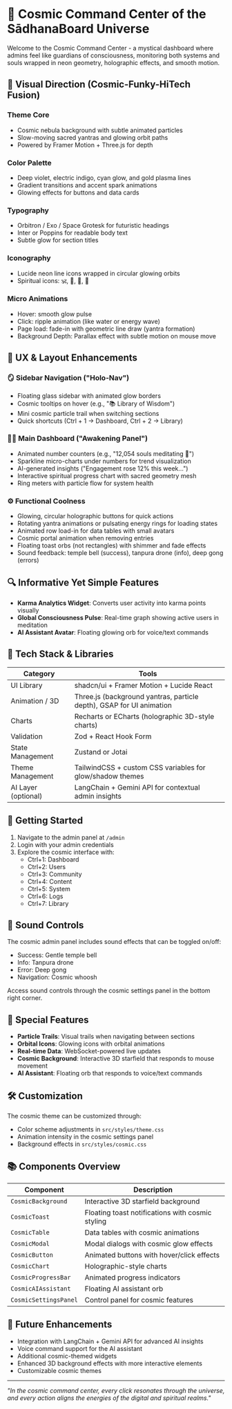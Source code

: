 # 🌌 Cosmic Command Center of the SādhanaBoard Universe

Welcome to the Cosmic Command Center - a mystical dashboard where admins feel like guardians of consciousness, monitoring both systems and souls wrapped in neon geometry, holographic effects, and smooth motion.

## 🎨 Visual Direction (Cosmic-Funky-HiTech Fusion)

### Theme Core
- Cosmic nebula background with subtle animated particles
- Slow-moving sacred yantras and glowing orbit paths
- Powered by Framer Motion + Three.js for depth

### Color Palette
- Deep violet, electric indigo, cyan glow, and gold plasma lines
- Gradient transitions and accent spark animations
- Glowing effects for buttons and data cards

### Typography
- Orbitron / Exo / Space Grotesk for futuristic headings
- Inter or Poppins for readable body text
- Subtle glow for section titles

### Iconography
- Lucide neon line icons wrapped in circular glowing orbits
- Spiritual icons: 🕉️, 🔱, 🌺, 🔮

### Micro Animations
- Hover: smooth glow pulse
- Click: ripple animation (like water or energy wave)
- Page load: fade-in with geometric line draw (yantra formation)
- Background Depth: Parallax effect with subtle motion on mouse move

## 🧭 UX & Layout Enhancements

### 🪞 Sidebar Navigation ("Holo-Nav")
- Floating glass sidebar with animated glow borders
- Cosmic tooltips on hover (e.g., "📚 Library of Wisdom")
- Mini cosmic particle trail when switching sections
- Quick shortcuts (Ctrl + 1 → Dashboard, Ctrl + 2 → Library)

### 🧘‍♂️ Main Dashboard ("Awakening Panel")
- Animated number counters (e.g., "12,054 souls meditating 🌸")
- Sparkline micro-charts under numbers for trend visualization
- AI-generated insights ("Engagement rose 12% this week...")
- Interactive spiritual progress chart with sacred geometry mesh
- Ring meters with particle flow for system health

### ⚙️ Functional Coolness
- Glowing, circular holographic buttons for quick actions
- Rotating yantra animations or pulsating energy rings for loading states
- Animated row load-in for data tables with small avatars
- Cosmic portal animation when removing entries
- Floating toast orbs (not rectangles) with shimmer and fade effects
- Sound feedback: temple bell (success), tanpura drone (info), deep gong (errors)

## 🔍 Informative Yet Simple Features

- **Karma Analytics Widget**: Converts user activity into karma points visually
- **Global Consciousness Pulse**: Real-time graph showing active users in meditation
- **AI Assistant Avatar**: Floating glowing orb for voice/text commands

## 🧩 Tech Stack & Libraries

| Category | Tools |
|----------|-------|
| UI Library | shadcn/ui + Framer Motion + Lucide React |
| Animation / 3D | Three.js (background yantras, particle depth), GSAP for UI animation |
| Charts | Recharts or ECharts (holographic 3D-style charts) |
| Validation | Zod + React Hook Form |
| State Management | Zustand or Jotai |
| Theme Management | TailwindCSS + custom CSS variables for glow/shadow themes |
| AI Layer (optional) | LangChain + Gemini API for contextual admin insights |

## 🚀 Getting Started

1. Navigate to the admin panel at `/admin`
2. Login with your admin credentials
3. Explore the cosmic interface with:
   - Ctrl+1: Dashboard
   - Ctrl+2: Users
   - Ctrl+3: Community
   - Ctrl+4: Content
   - Ctrl+5: System
   - Ctrl+6: Logs
   - Ctrl+7: Library

## 🎵 Sound Controls

The cosmic admin panel includes sound effects that can be toggled on/off:
- Success: Gentle temple bell
- Info: Tanpura drone
- Error: Deep gong
- Navigation: Cosmic whoosh

Access sound controls through the cosmic settings panel in the bottom right corner.

## 🌟 Special Features

- **Particle Trails**: Visual trails when navigating between sections
- **Orbital Icons**: Glowing icons with orbital animations
- **Real-time Data**: WebSocket-powered live updates
- **Cosmic Background**: Interactive 3D starfield that responds to mouse movement
- **AI Assistant**: Floating orb that responds to voice/text commands

## 🛠️ Customization

The cosmic theme can be customized through:
- Color scheme adjustments in `src/styles/theme.css`
- Animation intensity in the cosmic settings panel
- Background effects in `src/styles/cosmic.css`

## 📚 Components Overview

| Component | Description |
|-----------|-------------|
| `CosmicBackground` | Interactive 3D starfield background |
| `CosmicToast` | Floating toast notifications with cosmic styling |
| `CosmicTable` | Data tables with cosmic animations |
| `CosmicModal` | Modal dialogs with cosmic glow effects |
| `CosmicButton` | Animated buttons with hover/click effects |
| `CosmicChart` | Holographic-style charts |
| `CosmicProgressBar` | Animated progress indicators |
| `CosmicAIAssistant` | Floating AI assistant orb |
| `CosmicSettingsPanel` | Control panel for cosmic features |

## 🎯 Future Enhancements

- Integration with LangChain + Gemini API for advanced AI insights
- Voice command support for the AI assistant
- Additional cosmic-themed widgets
- Enhanced 3D background effects with more interactive elements
- Customizable cosmic themes

---

*"In the cosmic command center, every click resonates through the universe, and every action aligns the energies of the digital and spiritual realms."*